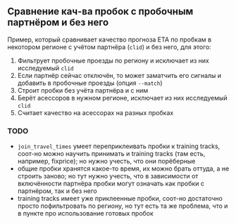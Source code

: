 ## Сравнение кач-ва пробок с пробочным партнёром и без него

Пример, который сравнивает качество прогноза ETA по пробкам в некотором регионе с учётом партнёра (`clid`) и без него, для этого:
1. Фильтрует пробочные проезды по региону и исключает из них исследуемый `clid`
2. Если партнёр сейчас отключён, то может заматчить его сигналы и добавить в пробочные проезды (опция `--match`)
3. Строит пробки без учёта партнёра и с ним
4. Берёт асессоров в нужном регионе, исключает из них исследуемый `clid`
5. Считает качество на асессорах на разных пробках

### TODO

* `join_travel_times` умеет переприклеивать пробки к training tracks, соот-но можно научить принимать и training tracks (там есть, например, fixprice); но нужно учесть, что они порёберные
* общие пробки хранятся какое-то время, их можно брать оттуда, а не строить заново; но тут нужно учесть, что в зависимости от включённости партнёра пробки могут означать как пробки с партнёром, так и без него
* training tracks имеет уже приклеенные пробки, соот-но достаточно просто пофильтровать по региону, но тут есть та же проблема, что и в пункте про использование готовых пробок

